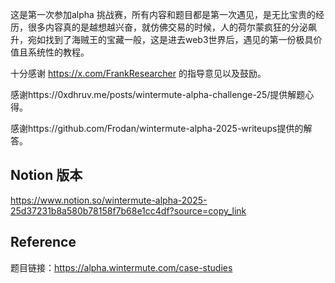 这是第一次参加alpha 挑战赛，所有内容和题目都是第一次遇见，是无比宝贵的经历，很多内容真的是越想越兴奋，就仿佛交易的时候，人的荷尔蒙疯狂的分泌飙升，宛如找到了海贼王的宝藏一般，这是进去web3世界后，遇见的第一份极具价值且系统性的教程。

十分感谢 https://x.com/FrankResearcher 的指导意见以及鼓励。

感谢https://0xdhruv.me/posts/wintermute-alpha-challenge-25/提供解题心得。

感谢https://github.com/Frodan/wintermute-alpha-2025-writeups提供的解答。

## Notion 版本

https://www.notion.so/wintermute-alpha-2025-25d37231b8a580b78158f7b68e1cc4df?source=copy_link

## Reference

题目链接：https://alpha.wintermute.com/case-studies
